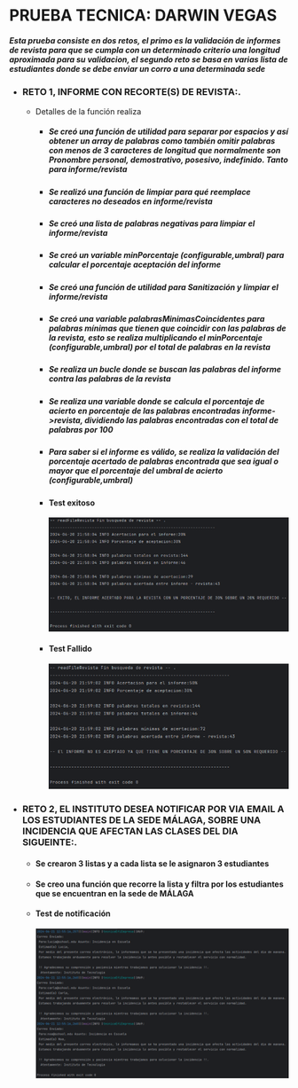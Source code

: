 # PRUEBA TECNICA: DARWIN VEGAS
##### Esta prueba consiste en dos retos, el primo es la validación de informes de revista para que se cumpla con un determinado criterio una longitud aproximada para su validacion, el segundo reto se basa en varias lista de estudiantes donde se debe enviar un corro a una determinada sede
    
* ### **RETO 1, INFORME CON RECORTE(S) DE REVISTA:**.
  * Detalles de la función realiza
    * ##### Se creó una función de utilidad para separar por espacios y así obtener un array de palabras como también omitir palabras con menos de 3 caracteres de longitud que normalmente son Pronombre personal, demostrativo, posesivo, indefinido. Tanto para informe/revista
    * ##### Se realizó una función de limpiar para qué reemplace caracteres no deseados en informe/revista  
    * ##### Se creó una lista de palabras negativas para limpiar el informe/revista
    * ##### Se creó un variable minPorcentaje (configurable,umbral) para calcular el porcentaje aceptación del informe
    * ##### Se creó una función de utilidad para Sanitización y limpiar el informe/revista
    * ##### Se creó una variable palabrasMinimasCoincidentes para palabras mínimas que tienen que coincidir con las palabras de la revista, esto se realiza multiplicando el minPorcentaje (configurable,umbral) por el total de palabras en la revista
    * ##### Se realiza un bucle donde se buscan las palabras del informe contra las palabras de la revista
    * ##### Se realiza una variable donde se calcula el porcentaje de acierto en porcentaje de las palabras encontradas informe->revista, dividiendo las palabras encontradas con el total de palabras por 100
    * ##### Para saber si el informe es válido, se realiza la validación del porcentaje acertado de palabras encontrada que sea igual o mayor que el porcentaje del umbral de acierto (configurable,umbral)
    * #### Test exitoso
      <img src="src/main/resources/img/informe acertado.png" alt="img">
    * #### Test Fallido
      <img src="src/main/resources/img/informe no acertado.png" alt="img">

* ### **RETO 2, EL INSTITUTO DESEA NOTIFICAR POR VIA EMAIL A LOS ESTUDIANTES DE LA SEDE MÁLAGA, SOBRE UNA INCIDENCIA QUE AFECTAN LAS CLASES DEL DIA SIGUEINTE:**.
  * #### Se crearon 3 listas y a cada lista se le asignaron 3 estudiantes
  * #### Se creo una función que recorre la lista y filtra por los estudiantes que se encuentran en la sede de MÁLAGA
  * #### Test de notificación
    <img src="src/main/resources/img/envio de correo por incidencia.png" alt="img">
    
